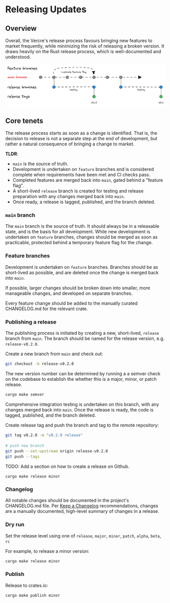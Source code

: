# Releasing Updates

## Overview

Overall, the Vercre's release process favours bringing new features to market frequently, while minimizing the risk of releasing a broken version. It draws heavily on the Rust release process, which is well-documented and understood.

![Release Process](images/release.png)

## Core tenets

The release process starts as soon as a change is identified. That is, the decision to release is not a separate step at the end of development, but rather a natural consequence of bringing a change to market.

**TLDR**:

* `main` is the source of truth. 
* Development is undertaken on `feature` branches and is considered complete when requirements have been met and CI checks pass. 
* Completed features are merged back into `main`, gated behind a "feature flag".
* A short-lived `release` branch is created for testing and release preparation with any changes merged back into `main`.
* Once ready, a release is tagged, published, and the branch deleted.

### `main` branch

The `main` branch is the source of truth. It should always be in a releasable state, and is the basis for all development. While new development is undertaken on `feature` branches, changes should be merged as soon as practicable, protected behind a temporary feature flag for the change.

### Feature branches

Development is undertaken on `feature` branches. Branches should be as short-lived as possible, and are deleted once the change is merged back into `main`.

If possible, larger changes should be broken down into smaller, more manageable changes, and developed on separate branches.

Every feature change should be added to the manually curated CHANGELOG.md for the relevant crate.

### Publishing a release

The publishing process is initiated by creating a new, short-lived, `release` branch from `main`. The branch should be named for the release version, e.g. `release-v0.2.0`.

Create a new branch from `main` and check out:

```sh
git checkout -b release-v0.2.0
```

The new version number can be determined by running a a semver check on the codebase to establish the whether this is a major, minor, or patch release.

```sh
cargo make semver
```

Comprehensive integration testing is undertaken on this branch, with any changes merged back into `main`. Once the release is ready, the code is tagged, published, and the branch deleted.

Create release tag and push the branch and tag to the remote repository:

```sh
git tag v0.2.0 -m "v0.2.0 release"

# push new branch
git push --set-upstream origin release-v0.2.0
git push --tags
```

TODO: Add a section on how to create a release on Github.

```
cargo make release minor
```

### Changelog

All notable changes should be documented in the project's CHANGELOG.md file.
Per [Keep a Changelog](https://keepachangelog.com/en/1.0.0/) recommendations, changes are a manually
documented, high-level summary of changes in a release.

### Dry run

Set the release level using one of `release`, `major`, `minor`, `patch`, `alpha`, `beta`, `rc`

For example, to release a minor version:

```sh
cargo make release minor
```

### Publish

Release to crates.io:

```sh
cargo make publish minor
```

<!-- 
### [TO REVIEW] Github Release

In order to track changes to each crate independently, we need a branch containing only the contents of the crate we want to release:

Manually:

1. Create a new branch (use crate name).
2. Delete all files and folders except the crate to release.
3. Push the new branch
4. Use Github to create a release **on the new branch**

CLI:

```sh
# create a new branch from `main` and check out
git checkout -b release-v0.2.0

# delete all files and folders except the crate to release

# stage and commit changes
git add . 
git  commit -a -m "release-v0.2.0"

# tag the branch
git tag v0.2.0 -m "v0.2.0 release"

# push new branch
git push --set-upstream origin release-v0.2.0
git push --tags
``` -->
